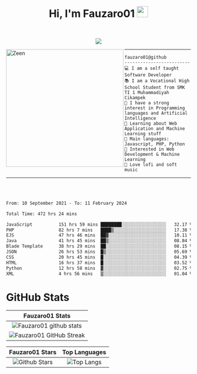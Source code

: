 <h1 align="center">
Hi, I'm Fauzaro01
  <img src="https://media.giphy.com/media/hvRJCLFzcasrR4ia7z/giphy.gif" width="30"></h1>
<br/>

<p align="center">
  <a href="https://github.com/DenverCoder1/readme-typing-svg">
    <img src="https://readme-typing-svg.herokuapp.com?lines=Chill%20and%20Coding;Full+Stack+Web+Developer;Student;Software%20Develover;Always%20learning%20new%20things&center=true&width=380&height=45"></a>
</p>

<img align="left" src="https://media.tenor.com/LNrMsLTFICEAAAAi/elysia.gif" alt="Zeen" width="320" height="320" />
<hr>

```
fauzaro01@github
-------------------------
💻 I am a self taught Software Developer
📚 I am a Vocational High School Student from SMK TI 1 Muhammadiyah Cikampek
📝 I have a strong interest in Programming languages and Artificial Intelligence
🌱 Learning about Web Application and Machine Learning stuff
🌟 Main languages: Javascript, PHP, Python
🚩 Interested in Web Development & Machine Learning
🎵 Love lofi and soft music 
```

<hr>
<br>
<br>
<div align="left">
<!--START_SECTION:waka-->

```txt
From: 10 September 2021 - To: 11 February 2024

Total Time: 472 hrs 24 mins

JavaScript          151 hrs 59 mins ████████░░░░░░░░░░░░░░░░░   32.17 %
PHP                 82 hrs 7 mins   ████▒░░░░░░░░░░░░░░░░░░░░   17.38 %
EJS                 47 hrs 46 mins  ██▓░░░░░░░░░░░░░░░░░░░░░░   10.11 %
Java                41 hrs 45 mins  ██▒░░░░░░░░░░░░░░░░░░░░░░   08.84 %
Blade Template      38 hrs 29 mins  ██░░░░░░░░░░░░░░░░░░░░░░░   08.15 %
JSON                26 hrs 53 mins  █▒░░░░░░░░░░░░░░░░░░░░░░░   05.69 %
CSS                 20 hrs 45 mins  █░░░░░░░░░░░░░░░░░░░░░░░░   04.39 %
HTML                16 hrs 37 mins  █░░░░░░░░░░░░░░░░░░░░░░░░   03.52 %
Python              12 hrs 58 mins  ▓░░░░░░░░░░░░░░░░░░░░░░░░   02.75 %
XML                 4 hrs 56 mins   ▒░░░░░░░░░░░░░░░░░░░░░░░░   01.04 %
```

<!--END_SECTION:waka-->
</div>

# GitHub Stats

|                                                            Fauzaro01 Stats                                                            |
| :--------------------------------------------------------------------------------------------------------------------------------------------: |
|        ![Fauzaro01 github stats](https://github-readme-stats.vercel.app/api?username=Fauzaro01&show_icons=true&theme=algolia)        |
|              ![Fauzaro01 GitHub Streak](https://github-readme-streak-stats.herokuapp.com/?user=Fauzaro01&theme=algolia)              |

|                                                                                              Fauzaro01 Stars                                                                                              |                                                           Top Languages                                                           |
| :----------------------------------------------------------------------------------------------------------------------------------------------------------------------------------------------------------------: | :-------------------------------------------------------------------------------------------------------------------------------: |
| ![Github Stars](https://github-readme-stats.vercel.app/api?username=Fauzaro01&show_icons=true&locale=en&count_private=true&hide_rank=true&custom_title=My%20GitHub%20Stats&disable_animations=true&theme=algolia) | ![Top Langs](https://github-readme-stats.vercel.app/api/top-langs/?username=Fauzaro01&langs_count=8&theme=algolia&layout=compact) |

